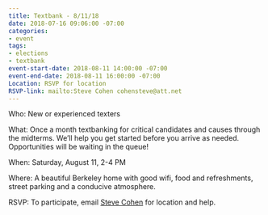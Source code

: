 ```yaml
---
title: Textbank - 8/11/18
date: 2018-07-16 09:06:00 -07:00
categories:
- event
tags:
- elections
- textbank
event-start-date: 2018-08-11 14:00:00 -07:00
event-end-date: 2018-08-11 16:00:00 -07:00
Location: RSVP for location
RSVP-link: mailto:Steve Cohen cohensteve@att.net
---
```


Who: New or experienced texters

What: Once a month textbanking for critical candidates and causes through the midterms. We’ll help you get started before you arrive as needed. Opportunities will be waiting in the queue!

When: Saturday, August 11, 2-4 PM

Where: A beautiful Berkeley home with good wifi, food and refreshments, street parking and a conducive atmosphere. 

RSVP:  To participate, email [Steve Cohen](mailto:cohensteve@att.net) for location and help.
